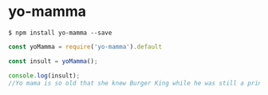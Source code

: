 # yo-mamma

```shell
$ npm install yo-mamma --save
```


```javascript
const yoMamma = require('yo-mamma').default

const insult = yoMamma();

console.log(insult);
//Yo mama is so old that she knew Burger King while he was still a prince.
```
